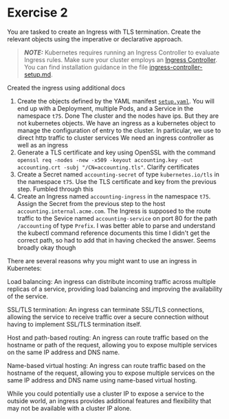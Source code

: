# Exercise 2

You are tasked to create an Ingress with TLS termination. Create the relevant objects using the imperative or declarative approach.

> **_NOTE:_** Kubernetes requires running an Ingress Controller to evaluate Ingress rules. Make sure your cluster employs an [Ingress Controller](https://kubernetes.io/docs/concepts/services-networking/ingress-controllers/). You can find installation guidance in the file [ingress-controller-setup.md](./ingress-controller-setup.md).

Created the ingress using additional docs
1. Create the objects defined by the YAML manifest [`setup.yaml`](./setup.yaml). You will end up with a Deployment, multiple Pods, and a Service in the namespace `t75`.
  Done
  The cluster and the nodes have ips. But they are not kubernetes objects. We have an ingress as a kubernetes object to manage the configuration of entry to the cluster. In particular, we use to direct http traffic to cluster services
  We need an ingress controller as well as an ingress
2. Generate a TLS certificate and key using OpenSSL with the command `openssl req -nodes -new -x509 -keyout accounting.key -out accounting.crt -subj "/CN=accounting.tls"`.
  Clarify certificates
3. Create a Secret named `accounting-secret` of type `kubernetes.io/tls` in the namespace `t75`. Use the TLS certificate and key from the previous step.
  Fumbled through this
4. Create an Ingress named `accounting-ingress` in the namespace `t75`. Assign the Secret from the previous step to the host `accounting.internal.acme.com`. The Ingress is supposed to the route traffic to the Sevice named `accounting-service` on port 80 for the path `/accounting` of type `Prefix`.
  I was better able to parse and understand the kubectl command reference documents this time
  I didn't get the correct path, so had to add that in having checked the answer. Seems broadly okay though


There are several reasons why you might want to use an ingress in Kubernetes:

Load balancing: An ingress can distribute incoming traffic across multiple replicas of a service, providing load balancing and improving the availability of the service.

SSL/TLS termination: An ingress can terminate SSL/TLS connections, allowing the service to receive traffic over a secure connection without having to implement SSL/TLS termination itself.

Host and path-based routing: An ingress can route traffic based on the hostname or path of the request, allowing you to expose multiple services on the same IP address and DNS name.

Name-based virtual hosting: An ingress can route traffic based on the hostname of the request, allowing you to expose multiple services on the same IP address and DNS name using name-based virtual hosting.

While you could potentially use a cluster IP to expose a service to the outside world, an ingress provides additional features and flexibility that may not be available with a cluster IP alone.